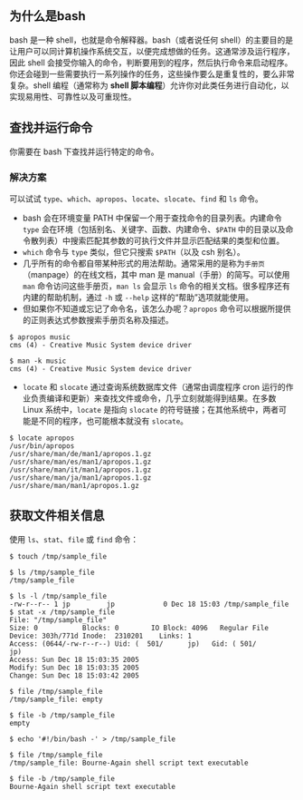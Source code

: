 ## 为什么是bash

bash 是一种 shell，也就是命令解释器。bash（或者说任何 shell）的主要目的是让用户可以同计算机操作系统交互，以便完成想做的任务。这通常涉及运行程序，因此 shell 会接受你输入的命令，判断要用到的程序，然后执行命令来启动程序。你还会碰到一些需要执行一系列操作的任务，这些操作要么是重复性的，要么非常复杂。shell 编程（通常称为 **shell 脚本编程**）允许你对此类任务进行自动化，以实现易用性、可靠性以及可重现性。



## 查找并运行命令

你需要在 bash 下查找并运行特定的命令。

### 解决方案

可以试试 `type`、`which`、`apropos`、`locate`、`slocate`、`find` 和 `ls` 命令。

+ bash 会在环境变量 PATH 中保留一个用于查找命令的目录列表。内建命令 `type` 会在环境（包括别名、关键字、函数、内建命令、`$PATH` 中的目录以及命令散列表）中搜索匹配其参数的可执行文件并显示匹配结果的类型和位置。
+ `which` 命令与 `type` 类似，但它只搜索 `$PATH`（以及 csh 别名）。
+ 几乎所有的命令都自带某种形式的用法帮助。通常采用的是称为`手册页`（manpage）的在线文档，其中 man 是 manual（手册）的简写。可以使用 `man` 命令访问这些手册页，`man ls` 会显示 `ls` 命令的相关文档。很多程序还有内建的帮助机制，通过 `-h` 或 `--help` 这样的“帮助”选项就能使用。
+ 但如果你不知道或忘记了命令名，该怎么办呢？`apropos` 命令可以根据所提供的正则表达式参数搜索手册页名称及描述。

```shell
$ apropos music
cms (4) - Creative Music System device driver

$ man -k music
cms (4) - Creative Music System device driver
```

+ `locate` 和 `slocate` 通过查询系统数据库文件（通常由调度程序 cron 运行的作业负责编译和更新）来查找文件或命令，几乎立刻就能得到结果。在多数 Linux 系统中，`locate` 是指向 `slocate` 的符号链接；在其他系统中，两者可能是不同的程序，也可能根本就没有 `slocate`。

```shell
$ locate apropos
/usr/bin/apropos
/usr/share/man/de/man1/apropos.1.gz
/usr/share/man/es/man1/apropos.1.gz
/usr/share/man/it/man1/apropos.1.gz
/usr/share/man/ja/man1/apropos.1.gz
/usr/share/man/man1/apropos.1.gz
```

## 获取文件相关信息

使用 `ls`、`stat`、`file` 或 `find` 命令：

```shell
$ touch /tmp/sample_file

$ ls /tmp/sample_file
/tmp/sample_file

$ ls -l /tmp/sample_file
-rw-r--r-- 1 jp         jp            0 Dec 18 15:03 /tmp/sample_file
$ stat -x /tmp/sample_file
File: "/tmp/sample_file"
Size: 0           Blocks: 0        IO Block: 4096   Regular File
Device: 303h/771d Inode:  2310201    Links: 1
Access: (0644/-rw-r--r--) Uid: (  501/      jp)   Gid: ( 501/        jp)
Access: Sun Dec 18 15:03:35 2005
Modify: Sun Dec 18 15:03:35 2005
Change: Sun Dec 18 15:03:42 2005

$ file /tmp/sample_file
/tmp/sample_file: empty

$ file -b /tmp/sample_file
empty

$ echo '#!/bin/bash -' > /tmp/sample_file

$ file /tmp/sample_file
/tmp/sample_file: Bourne-Again shell script text executable

$ file -b /tmp/sample_file
Bourne-Again shell script text executable
```

